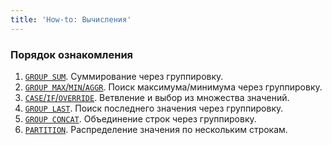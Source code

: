 ```yaml
---
title: 'How-to: Вычисления'
---
```


### Порядок ознакомления

1.  [`GROUP SUM`](How-to_GROUP_SUM.md). Суммирование через группировку.
2.  [`GROUP MAX`/`MIN`/`AGGR`](How-to_GROUP_MAX_MIN_AGGR.md). Поиск максимума/минимума через группировку.
3.  [`CASE`/`IF`/`OVERRIDE`](How-to_CASE_IF_OVERRIDE.md). Ветвление и выбор из множества значений.
4.  [`GROUP LAST`](How-to_GROUP_LAST.md). Поиск последнего значения через группировку.
5.  [`GROUP CONCAT`](How-to_GROUP_CONCAT.md). Объединение строк через группировку.
6.  [`PARTITION`](How-to_PARTITION.md). Распределение значения по нескольким строкам.

  
